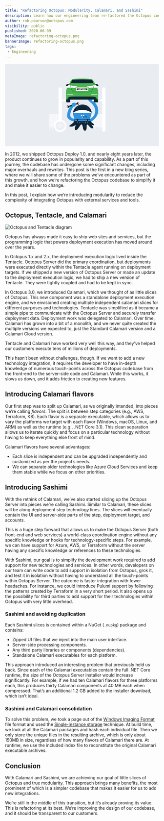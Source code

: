 ```yaml
---
title: "Refactoring Octopus: Modularity, Calamari, and Sashimi"
description: Learn how our engineering team re-factored the Octopus codebase to introduce modularity, reduce complexity, and eat some sashimi.
author: rob.pearson@octopus.com
visibility: public
published: 2020-06-09
metaImage: refactoring-octopus.png
bannerImage: refactoring-octopus.png
tags:
 - Engineering
---
```


![Refactoring Octopus: Modularity, Calamari, and Sashimi](refactoring-octopus.png)

In 2012, we shipped Octopus Deploy 1.0, and nearly eight years later, the product continues to grow in popularity and capability. As a part of this journey, the codebase has undergone some significant changes, including major overhauls and rewrites. This post is the first in a new blog series, where we will share some of the problems we’ve encountered as part of this growth, and how we’re refactoring the Octopus codebase to simplify it and make it easier to change.

In this post, I explain how we’re introducing modularity to reduce the complexity of integrating Octopus with external services and tools.

## Octopus, Tentacle, and Calamari

![Octopus and Tentacle diagram](octopus-and-tentacle.png)

Octopus has always made it easy to ship web sites and services, but the programming logic that powers deployment execution has moved around over the years.

In Octopus 1.x and 2.x, the deployment execution logic lived inside the Tentacle. Octopus Server did the primary coordination, but deployments were executed directly within the Tentacle agent running on deployment targets. If we shipped a new version of Octopus Server or made an update to the deployment execution logic, we had to ship a new version of Tentacle. They were tightly coupled and had to be kept in sync.

In Octopus 3.0, we introduced Calamari, which we thought of as little slices of Octopus. This new component was a standalone deployment execution engine, and we envisioned creating multiple independent calamari slices for different purposes and technologies. Tentacle was simplified as it became a simple pipe to communicate with the Octopus Server and securely transfer deployment data. Deployment work was delegated to Calamari. Over time, Calamari has grown into a bit of a monolith, and we never quite created the multiple versions we expected to, just the Standard Calamari version and a Calamari Cloud version.

Tentacle and Calamari have worked very well this way, and they’ve helped our customers execute tens of millions of deployments.

This hasn’t been without challenges, though. If we want to add a new technology integration, it requires the developer to have in-depth knowledge of numerous touch-points across the Octopus codebase from the front-end to the server-side code and Calamari. While this works, it slows us down, and it adds friction to creating new features.

## Introducing Calamari flavors

Our first step was to split up Calamari, as we originally intended, into pieces we’re calling _flavors_. The split is between step categories (e.g., AWS, Terraform, K8). Each flavor is a separate executable, which allows us to vary the platforms we target with each flavor (Windows, macOS, Linux, and ARM) as well as the runtime (e.g., .NET Core 3.1). This clean separation allows us to iterate quickly and focus on a particular technology without having to keep everything else front of mind.

Calamari flavors have several advantages:

* Each slice is independent and can be upgraded independently and customized as per the project’s needs.
* We can separate older technologies like Azure Cloud Services and keep them stable while we focus on other priorities.

## Introducing Sashimi

With the rethink of Calamari, we’ve also started slicing up the Octopus Server into pieces we’re calling Sashimi. Similar to Calamari, these slices will be along deployment step technology lines. The slices will eventually contain the UI and server-side parts of the step, deployment target, and accounts.

This is a huge step forward that allows us to make the Octopus Server (both front-end and web services) a world-class coordination engine without any specific knowledge or hooks for technology-specific steps. For example, we can have support for Azure, AWS, or Terraform without the server having any specific knowledge or references to these technologies.

With Sashimi, our goal is to simplify the development work required to add support for new technologies and services. In other words, developers on our team can write code to add support in isolation from Octopus, grok it, and test it in isolation without having to understand all the touch-points within Octopus Server. The outcome is faster integration with fewer headaches. For instance, we could introduce Pulumi support by following the patterns created by Terraform in a very short period. It also opens up the possibility for third parties to add support for their technologies within Octopus with very little overhead.

### Sashimi and avoiding duplication

Each Sashimi slices is contained within a NuGet (`.nupkg`) package and contains:

- Zipped UI files that we inject into the main user interface.
- Server-side processing components.
- Any third party libraries or components (dependencies).
- Standalone Calamari executables for each platform.

This approach introduced an interesting problem that previously held us back. Since each of the Calamari executables contain the full .NET Core runtime, the size of the Octopus Server installer would increase significantly. For example, if we had ten Calamari flavors for three platforms each, this produces thirty Calamari components at 40 MB each when compressed. That’s an additional 1.2 GB added to the installer download, which isn’t ideal.

### Sashimi and Calamari consolidation

To solve this problem, we took a page out of the [Windows Imaging Format](https://en.wikipedia.org/wiki/Windows_Imaging_Format) file format and used the [Single-instance storage](https://en.wikipedia.org/wiki/Single-instance_storage) technique. At build time, we look at all the Calamari packages and hash each individual file. Then we only store the unique files in the resulting archive, which is only about 150MB in size, regardless of how many flavors of Calamari there are. At runtime, we use the included index file to reconstitute the original Calamari executable archives.

## Conclusion

With Calamari and Sashimi, we are achieving our goal of little slices of Octopus and true modularity. This approach brings many benefits, the most prominent of which is a simpler codebase that makes it easier for us to add new integrations.

We’re still in the middle of this transition, but it’s already proving its value. This is refactoring at its best. We’re improving the design of our codebase, and it should be transparent to our customers.
